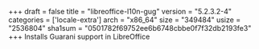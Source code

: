 +++
draft = false
title = "libreoffice-l10n-gug"
version = "5.2.3.2-4"
categories = ['locale-extra']
arch = "x86_64"
size = "349484"
usize = "2536804"
sha1sum = "0501782f69752ee6b6748cbbe0f7f32db2193fe3"
+++
Installs Guarani support in LibreOffice